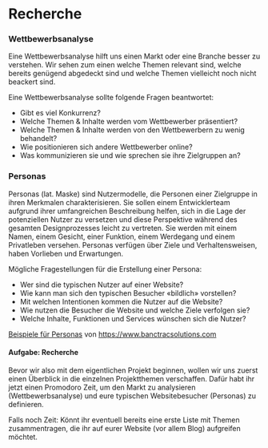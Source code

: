# Recherche

### Wettbewerbsanalyse
Eine Wettbewerbsanalyse hilft uns einen Markt oder eine Branche besser zu verstehen. Wir sehen zum einen welche Themen relevant sind, welche bereits genügend abgedeckt sind und welche Themen vielleicht noch nicht beackert sind.

Eine Wettbewerbsanalyse sollte folgende Fragen beantwortet:

* Gibt es viel Konkurrenz?
* Welche Themen & Inhalte werden vom Wettbewerber präsentiert?
* Welche Themen & Inhalte werden von den Wettbewerbern zu wenig behandelt?
* Wie positionieren sich andere Wettbewerber online?
* Was kommunizieren sie und wie sprechen sie ihre Zielgruppen an?

### Personas
Personas (lat. Maske) sind Nutzermodelle, die Personen einer Zielgruppe in ihren Merkmalen charakterisieren. Sie sollen einem Entwicklerteam aufgrund ihrer umfangreichen Beschreibung helfen, sich in die Lage der potenziellen Nutzer zu versetzen und diese Perspektive während des gesamten Designprozesses leicht zu vertreten. Sie werden mit einem Namen, einem Gesicht, einer Funktion, einem Werdegang und einem Privatleben versehen. Personas verfügen über Ziele und Verhaltensweisen, haben Vorlieben und Erwartungen.

Mögliche Fragestellungen für die Erstellung einer Persona:

* Wer sind die typischen Nutzer auf einer Website?
* Wie kann man sich den typischen Besucher «bildlich» vorstellen?
* Mit welchen Intentionen kommen die Nutzer auf die Website?
* Wie nutzen die Besucher die Website und welche Ziele verfolgen sie?
* Welche Inhalte, Funktionen und Services wünschen sich die Nutzer?

[Beispiele für Personas](src/persona.png) von https://www.banctracsolutions.com

#### Aufgabe: Recherche
Bevor wir also mit dem eigentlichen Projekt beginnen, wollen wir uns zuerst einen Überblick in die einzelnen Projektthemen verschaffen. Dafür habt ihr jetzt einen Promodoro Zeit, um den Markt zu analysieren (Wettbewerbsanalyse) und eure typischen Websitebesucher (Personas) zu definieren.

Falls noch Zeit: Könnt ihr eventuell bereits eine erste Liste mit Themen zusammentragen, die ihr auf eurer Website (vor allem Blog) aufgreifen möchtet.